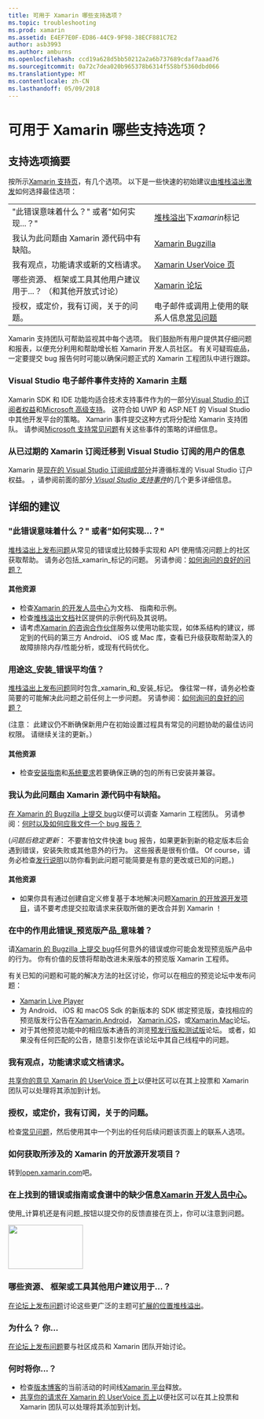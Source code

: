```yaml
---
title: 可用于 Xamarin 哪些支持选项？
ms.topic: troubleshooting
ms.prod: xamarin
ms.assetid: E4EF7E0F-ED86-44C9-9F98-38ECF881C7E2
author: asb3993
ms.author: amburns
ms.openlocfilehash: ccd19a628d5bb50212a2a6b737689cdaf7aaad76
ms.sourcegitcommit: 0a72c7dea020b965378b6314f558bf5360dbd066
ms.translationtype: MT
ms.contentlocale: zh-CN
ms.lasthandoff: 05/09/2018
---
```

# <a name="what-support-options-are-available-for-xamarin"></a>可用于 Xamarin 哪些支持选项？

## <a name="summary-of-support-options"></a>支持选项摘要

按所示[Xamarin 支持页](https://www.xamarin.com/support)，有几个选项。  以下是一些快速的初始建议[由堆栈溢出激发](http://stackoverflow.com/help/product-support)如何选择最佳选项：

|   |   |
|---|---|
|"此错误意味着什么？" 或者"如何实现...？"|[堆栈溢出](http://stackoverflow.com/questions/ask?tags=xamarin)下*xamarin*标记|
|我认为此问题由 Xamarin 源代码中有缺陷。|[Xamarin Bugzilla](https://bugzilla.xamarin.com/page.cgi?id=bug-writing.html)|
|我有观点，功能请求或新的文档请求。|[Xamarin UserVoice 页](https://xamarin.uservoice.com)|
|哪些资源、 框架或工具其他用户建议用于...？ （和其他开放式讨论）|[Xamarin 论坛](https://forums.xamarin.com)|
|授权，或定价，我有订阅，关于的问题。|电子邮件或调用上使用的联系人信息[常见问题](https://www.xamarin.com/faq)|

Xamarin 支持团队可帮助监视其中每个选项。  我们鼓励所有用户提供其仔细问题和报表，以便充分利用和帮助增长桩 Xamarin 开发人员社区。  有关可疑瑕疵品，一定要提交 bug 报告何时可能以确保问题正式的 Xamarin 工程团队中进行跟踪。

<a name="Visual_Studio_email_support_incidents_for_Xamarin_topics"/>

### <a name="visual-studio-email-support-incidents-for-xamarin-topics"></a>Visual Studio 电子邮件事件支持的 Xamarin 主题

Xamarin SDK 和 IDE 功能均适合技术支持事件作为的一部分[Visual Studio 的订阅者权益](https://msdn.microsoft.com/subscriptions/bb266240)和[Microsoft 高级支持](https://www.microsoft.com/microsoftservices/support.aspx)。  这符合如 UWP 和 ASP.NET 的 Visual Studio 中其他开发平台的策略。  Xamarin 事件提交这种方式将分配给 Xamarin 支持团队。  请参阅[Microsoft 支持常见问题](https://support.microsoft.com/gp/offerprophone)有关这些事件的策略的详细信息。

### <a name="information-for-users-migrating-from-expired-xamarin-subscriptions-to-visual-studio-subscriptions"></a>从已过期的 Xamarin 订阅迁移到 Visual Studio 订阅的用户的信息

Xamarin 是[现在的 Visual Studio 订阅组成部分](https://blog.xamarin.com/xamarin-for-all/)并遵循标准的 Visual Studio 订户权益。  ，请参阅前面的部分[ *Visual Studio 支持事件*](#Visual_Studio_email_support_incidents_for_Xamarin_topics)的几个更多详细信息。

## <a name="detailed-recommendations"></a>详细的建议

### <a name="what-does-this-error-mean-or-how-do-i--"></a>"此错误意味着什么？" 或者"如何实现...？"

[堆栈溢出上发布问题](http://stackoverflow.com/questions/ask?tags=xamarin)从常见的错误或比较棘手实现和 API 使用情况问题上的社区获取帮助。  请务必包括_xamarin_标记的问题。  另请参阅：[如何询问的良好的问题？](http://stackoverflow.com/help/how-to-ask)

#### <a name="additional-resources"></a>其他资源

-   检查[Xamarin 的开发人员中心](/index.md)为文档、 指南和示例。
-   检查[堆栈溢出文档](http://stackoverflow.com/documentation)社区提供的示例代码及其说明。
-   请考虑[Xamarin 的咨询合作伙伴](https://www.xamarin.com/consulting-partners)服务以使用功能实现，如体系结构的建议，绑定到的代码的第三方 Android、 iOS 或 Mac 库，查看已升级获取帮助深入的故障排除内存/性能分析，或现有代码优化。

### <a name="what-does-this-installation-error-mean"></a>用途这_安装_错误平均值？

[堆栈溢出上发布问题](http://stackoverflow.com/questions/ask?tags=xamarin+installation)同时包含_xamarin_和_安装_标记。  像往常一样，请务必检查简要的可能解决此问题之前任何上一步问题。  另请参阅：[如何询问的良好的问题？](http://stackoverflow.com/help/how-to-ask)

(注意： 此建议仍不断确保新用户在初始设置过程具有常见的问题协助的最佳访问权限。  请继续关注的更新。）

#### <a name="additional-resources"></a>其他资源

-   检查[安装指南](~/cross-platform/get-started/installation/index.md)和[系统要求](~/cross-platform/get-started/requirements.md)若要确保正确的包的所有已安装并兼容。

### <a name="i-believe-this-problem-is-caused-by-a-defect-in-the-xamarin-source-code"></a>我认为此问题由 Xamarin 源代码中有缺陷。

[在 Xamarin 的 Bugzilla 上提交 bug](https://bugzilla.xamarin.com/page.cgi?id=bug-writing.html)以便可以调查 Xamarin 工程团队。  另请参阅：[何时以及如何应我文件一个 bug 报告？](~/cross-platform/troubleshooting/questions/howto-file-bug.md)

(*问题后稳定更新*： 不要害怕文件快速 bug 报告，如果更新到新的稳定版本后会遇到错误，安装失败或其他意外的行为。  这些报表是很有价值。  Of course，请务必检查[发行说明](https://developer.xamarin.com/releases/)以防你看到此问题可能简要是有意的更改或已知的问题。)

#### <a name="additional-resources"></a>其他资源

-   如果你具有通过创建自定义修复基于本地解决问题[Xamarin 的开放源开发项目](http://open.xamarin.com/)，请不要考虑提交拉取请求来获取所做的更改合并到 Xamarin ！

### <a name="what-does-this-error-in-a-preview-product-mean"></a>在中的作用此错误_预览版产品_意味着？

请[Xamarin 的 Bugzilla 上提交 bug](https://bugzilla.xamarin.com/page.cgi?id=bug-writing.html)任何意外的错误或你可能会发现预览版产品中的行为。  你有价值的反馈将帮助改进未来版本的预览版 Xamarin 工程师。

有关已知的问题和可能的解决方法的社区讨论，你可以在相应的预览论坛中发布问题：

-   [Xamarin Live Player](https://forums.xamarin.com/categories/live-player)
-   为 Android、 iOS 和 macOS Sdk 的新版本的 SDK 绑定预览版，查找相应的预览版发行公告在[Xamarin.Android](http://forums.xamarin.com/categories/android)， [Xamarin.iOS](http://forums.xamarin.com/categories/ios)，或[Xamarin.Mac](http://forums.xamarin.com/categories/mac)论坛。
-   对于其他预览功能中的相应版本通告的浏览[预发行版和测试版](http://forums.xamarin.com/categories/xamarin-prerelease)论坛。  或者，如果没有任何匹配的公告，随意引发你在该论坛中其自己线程中的问题。

### <a name="i-have-an-idea-feature-request-or-documentation-request"></a>我有观点，功能请求或文档请求。

[共享你的意见 Xamarin 的 UserVoice 页上](https://xamarin.uservoice.com)以便社区可以在其上投票和 Xamarin 团队可以处理将其添加到计划。

### <a name="i-have-a-question-about-subscriptions-licensing-or-pricing"></a>授权，或定价，我有订阅，关于的问题。

检查[常见问题](https://www.xamarin.com/faq)，然后使用其中一个列出的任何后续问题该页面上的联系人选项。

### <a name="how-do-i-get-involved-in-xamarins-open-source-development-projects"></a>如何获取所涉及的 Xamarin 的开放源开发项目？

转到[open.xamarin.com](http://open.xamarin.com/)吧。

### <a name="i-found-a-mistake-or-missing-information-in-the-guides-or-recipes-on-the-xamarin-developer-centerindexmd"></a>在上找到的错误或指南或食谱中的缺少信息[Xamarin 开发人员中心](/index.md)。

使用_计算机还是有问题_按钮以提交你的反馈直接在页上，你可以注意到问题。

[<img src="support-options-images/feedback.png" style="width: 152px; height: 90px;">](support-options-images/feedback.png)

### <a name="what-resources-frameworks-or-tools-do-other-users-recommend-for--"></a>哪些资源、 框架或工具其他用户建议用于...？

[在论坛上发布问题](https://forums.xamarin.com/)讨论这些更广泛的主题可[扩展的位置堆栈溢出](http://stackoverflow.com/help/dont-ask)。

### <a name="why-do-you--"></a>为什么？ 你...

[在论坛上发布问题](https://forums.xamarin.com/)要与社区成员和 Xamarin 团队开始讨论。

### <a name="when-will-you--"></a>何时将你...？

-   检查[版本博客](http://releases.xamarin.com/)的当前活动的时间线[Xamarin 平台](https://www.xamarin.com/platform)释放。
-   [共享你的请求在 Xamarin 的 UserVoice 页上](https://xamarin.uservoice.com)以便社区可以在其上投票和 Xamarin 团队可以处理将其添加到计划。

